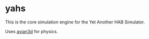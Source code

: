 # yahs

This is the core simulation engine for the Yet Another HAB Simulator.

Uses [avian3d](https://github.com/Jondolf/avian) for physics.
